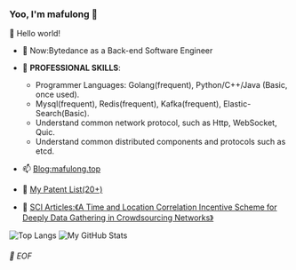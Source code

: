 ### Yoo, I'm mafulong 👋

🎊 Hello world!

- 🔭 Now:Bytedance as a Back-end Software Engineer 
- 🌱 **PROFESSIONAL SKILLS**:
  - Programmer Languages: Golang(frequent), Python/C++/Java (Basic, once used).
  - Mysql(frequent), Redis(frequent), Kafka(frequent), Elastic-Search(Basic).
  - Understand common network protocol, such as Http, WebSocket, Quic.
  - Understand common distributed components and protocols such as etcd.

- 📫 [Blog:mafulong.top](https://mafulong.top)
- 📝 [My Patent List(20+)](https://github.com/mafulong/mafulong/edit/main/files/zhuanli.csv)
- 📝 [SCI Articles:《A Time and Location Correlation Incentive Scheme for Deeply Data Gathering in Crowdsourcing Networks》](https://www.hindawi.com/journals/wcmc/2018/8052620/)

![Top Langs](https://github-readme-stats.vercel.app/api/top-langs/?username=lucifer1004&layout=compact) ![My GitHub Stats](https://github-readme-stats.vercel.app/api?username=mafulong&theme=vue&show_icons=true)



###### 💾 EOF



